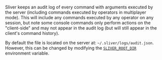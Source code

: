 Sliver keeps an audit log of every command with arguments executed by the server (including commands executed by operators in multiplayer mode). This will include any commands executed by any operator on any session, but note some console commands only perform actions on the "client-side" and may not appear in the audit log (but will still appear in the client's command history).

By default the file is located on the server at: `~/.sliver/logs/audit.json`. However, this can be changed by modifying the [`SLIVER_ROOT_DIR`](https://github.com/BishopFox/sliver/wiki/Environment-Variables#assets) environment variable.